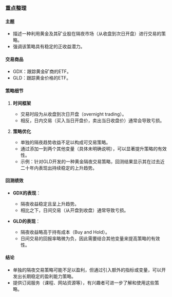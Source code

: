### 重点整理

#### 主题  
- 描述一种利用黄金及其矿业股在隔夜市场（从收盘到次日开盘）进行交易的策略。
- 强调该策略具有稳定的正收益潜力。

#### 交易商品  
- GDX：跟踪黄金矿商的ETF。
- GLD：跟踪黄金价格的ETF。

#### 策略细节  
1. **时间框架**  
   - 交易时段为从收盘到次日开盘（overnight trading）。  
   - 相反，日内交易（买入当日开盘价，卖出当日收盘价）通常会导致亏损。  

2. **策略优化**  
   - 单独的隔夜趋势收益不足以构成可交易策略。  
   - 通过添加一到两个其他变量（具体未明确说明），可以显著提升策略的有效性。  
   - 示例：针对GLD开发的一种黄金隔夜交易策略，回测结果显示其在过去近二十年内表现出持续稳定的上升趋势。  

#### 回测绩效  
- **GDX的表现**：  
  - 隔夜收益稳定且呈上升趋势。  
  - 相比之下，日间交易（从开盘到收盘）通常导致亏损。  

- **GLD的表现**：  
  - 隔夜收益略高于持有成本（Buy and Hold）。  
  - 日间交易的回报率略微为负，因此需要结合其他变量来提高策略的有效性。  

#### 结论  
- 单独的隔夜交易策略可能不足以盈利，但通过引入额外的指标或变量，可以开发出长期稳定的盈利能力策略。  
- 提供订阅服务（课程、网站资源等），有兴趣者可进一步了解和使用这些策略。
